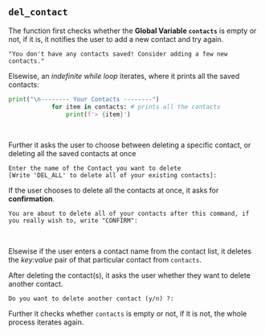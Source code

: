 ## `del_contact` 

The function first checks whether the **Global Variable `contacts`** is empty or not, if it is, it notifies the user to add a new contact and try again.

```
"You don't have any contacts saved! Consider adding a few new contacts."
```

Elsewise, an _indefinite while loop_ iterates, where it prints all the saved contacts:

```py
print("\n-------- Your Contacts --------")
            for item in contacts: # prints all the contacts
                print(f'> {item}')
```

<br> 

Further it asks the user to choose between deleting a specific contact, or deleting all the saved contacts at once

```
Enter the name of the Contact you want to delete
[Write 'DEL_ALL' to delete all of your existing contacts]: 
```
If the user chooses to delete all the contacts at once, it asks for **confirmation**.
```
You are about to delete all of your contacts after this command, if you really wish to, write "CONFIRM":
```
<br>

Elsewise if the user enters a contact name from the contact list, it deletes the *key:value* pair of that particular contact from `contacts`. 

After deleting the contact(s), it asks the user whether they want to delete another contact. 

```
Do you want to delete another contact (y/n) ?:
```

Further it checks whether `contacts` is empty or not, if it is not, the whole process iterates again.
